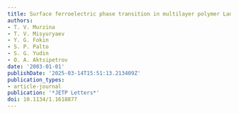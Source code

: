 ```yaml
---
title: Surface ferroelectric phase transition in multilayer polymer Langmuir films
authors:
- T. V. Murzina
- T. V. Misyuryaev
- Y. G. Fokin
- S. P. Palto
- S. G. Yudin
- O. A. Aktsipetrov
date: '2003-01-01'
publishDate: '2025-03-14T15:51:13.213409Z'
publication_types:
- article-journal
publication: '*JETP Letters*'
doi: 10.1134/1.1618877
---
```

